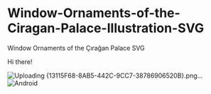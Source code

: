 # Window-Ornaments-of-the-Ciragan-Palace-Illustration-SVG
Window Ornaments of the Çırağan Palace SVG

Hi there!
    
![Uploading {13115F68-8AB5-442C-9CC7-38786906520B}.png…]()
![Android](https://github.com/user-attachments/assets/5a134c31-e8f1-44cb-8d02-94417551e781)
